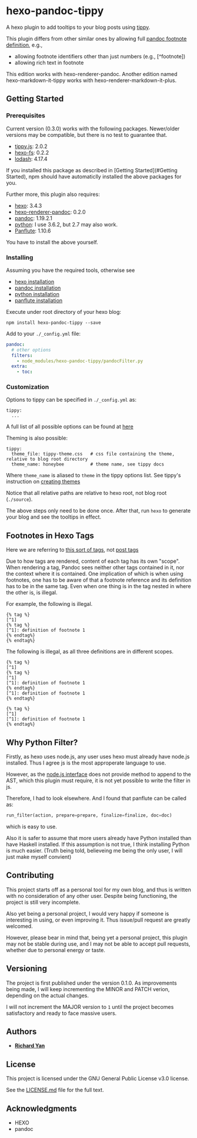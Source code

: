 # hexo-pandoc-tippy

A hexo plugin to add tooltips to your blog posts using [tippy](https://atomiks.github.io/tippyjs/).

This plugin differs from other similar ones by
allowing full [pandoc footnote definition](http://pandoc.org/MANUAL.html#footnotes),
e.g.,

* allowing footnote identifiers other than just numbers (e.g., [^footnote])
* allowing  rich text in footnote

This edition works with hexo-renderer-pandoc. Another edition named hexo-markdown-it-tippy works with hexo-renderer-markdown-it-plus.

## Getting Started

### Prerequisites

Current version (0.3.0) works with the following packages.
Newer/older versions may be compatible, but there is no test to guarantee that.
* [tippy.js](https://atomiks.github.io/tippyjs/): 2.0.2
* [hexo-fs](https://github.com/hexojs/hexo-fs): 0.2.2
* [lodash](https://lodash.com/): 4.17.4

If you installed this package as described in [Getting Started](#Getting Started),
npm should have automaticlly installed the above packages for you.

Further more, this plugin also requires:
* [hexo](https://hexo.io/): 3.4.3
* [hexo-renderer-pandoc](https://github.com/wzpan/hexo-renderer-pandoc): 0.2.0
* [pandoc](https://pandoc.org/): 1.19.2.1
* [python](https://www.python.org/): I use 3.6.2, but 2.7 may also work.
* [Panflute](http://scorreia.com/software/panflute/index.html#): 1.10.6

You have to install the above yourself.

### Installing

Assuming you have the required tools, otherwise see 

* [hexo installation](https://hexo.io/docs/#Installation)
* [pandoc installation](https://pandoc.org/installing.html)
* [python installation](https://www.python.org/downloads/)
* [panflute installation](http://scorreia.com/software/panflute/install.html)

Execute under root directory of your hexo blog:
```
npm install hexo-pandoc-tippy --save
```

Add to your `./_config.yml` file:
``` yml
pandoc:
  # other options
  filters:
    - node_modules/hexo-pandoc-tippy/pandocFilter.py
  extra:
    - toc:
```

### Customization

Options to tippy can be specified in `./_config.yml` as:

```
tippy:
  ...
```

A full list of all possible options can be found at [here](https://atomiks.github.io/tippyjs/all-options)

Theming is also possible:

```
tippy:
  theme_file: tippy-theme.css   # css file containing the theme, relative to blog root directory
  theme_name: honeybee          # theme name, see tippy docs
```

Where `theme_name` is aliased to `theme` in the tippy options list.
See tippy's instruction on [creating themes](https://atomiks.github.io/tippyjs/#themes)

Notice that all relative paths are relative to hexo root, not blog root (`./source`).

The above steps only need to be done once.
After that,
run `hexo` to generate your blog and see the tooltips in effect.

## Footnotes in Hexo Tags ##

Here we are referring to [this sort of tags](https://hexo.io/docs/tag-plugins), not [post tags](https://hexo.io/docs/front-matter#Categories-amp-Tags)

Due to how tags are rendered, content of each tag has its own "scope". When rendering a tag, Pandoc sees neither other tags contained in it, nor the context where it is contained. One implication of which is when using footnotes, one has to be aware of that a footnote reference and its definition has to be in the same tag. Even when one thing is in the tag nested in where the other is, is illegal.

For example, the following is illegal.

```
{% tag %}
[^1]
{% tag %}
[^1]: definition of footnote 1
{% endtag%}
{% endtag%}
```

The following is illegal, as all three definitions are in different scopes.

```
{% tag %}
[^1]
{% tag %}
[^1]
[^1]: definition of footnote 1
{% endtag%}
[^1]: definition of footnote 1
{% endtag%}

{% tag %}
[^1]
[^1]: definition of footnote 1
{% endtag%}
```


## Why Python Filter?
Firstly, as hexo uses node.js, any user uses hexo must already have node.js installed. Thus I agree js is the most approperate language to use.

However, as the [node.js interface](https://github.com/mvhenderson/pandoc-filter-node) does not provide method to append to the AST, which this plugin must require, it is not yet possible to write the filter in js.

Therefore, I had to look elsewhere. And I found that panflute can be called as:

``` python
run_filter(action, prepare=prepare, finalize=finalize, doc=doc)
```

which is easy to use.

Also it is safer to assume that more users already have Python installed than have Haskell installed. If this assumption is not true, I think installing Python is much easier. (Truth being told, believeing me being the only user, I will just make myself convient)

## Contributing

This project starts off as a personal tool for my own blog,
and thus is written with no consideration of any other user.
Despite being functioning, the project is still very incomplete.

Also yet being a personal project, I would very happy if someone is interesting in
using, or even improving it. Thus issue/pull request are greatly welcomed.

However, please bear in mind that, being yet a personal project,
this plugin may not be stable during use, and I may not be able
to accept pull requests, whether due to personal energy or taste.

## Versioning

The project is first published under the version 0.1.0.
As improvements being made, I will keep incrementing the MINOR and PATCH verion,
depending on the actual changes.

I will not increment the MAJOR version to `1` until the project
becomes satisfactory and ready to face massive users.

## Authors

* [**Richard Yan**](https://github.com/RichardYan314)

## License

This project is licensed under the
GNU General Public License v3.0
license.

See the [LICENSE.md](LICENSE.md) file for the full text.

## Acknowledgments

* HEXO
* pandoc